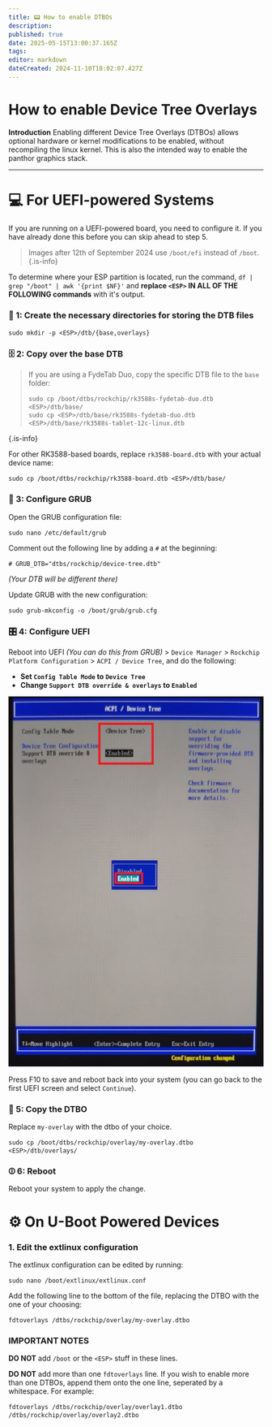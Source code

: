 ```yaml
---
title: 📟 How to enable DTBOs
description:
published: true
date: 2025-05-15T13:00:37.165Z
tags:
editor: markdown
dateCreated: 2024-11-10T18:02:07.427Z
---
```


# How to enable Device Tree Overlays

**Introduction**
Enabling different Device Tree Overlays (DTBOs) allows optional hardware or kernel modifications to be enabled, without recompiling the linux kernel.
This is also the intended way to enable the panthor graphics stack.

---

# 💻 For UEFI-powered Systems

If you are running on a UEFI-powered board, you need to configure it.
If you have already done this before you can skip ahead to step 5.

> Images after 12th of September 2024 use `/boot/efi` instead of `/boot`.
> {.is-info}

To determine where your ESP partition is located, run the command,
`df | grep "/boot" | awk '{print $NF}'` and **replace **`<ESP>`** IN ALL OF THE FOLLOWING commands** with it's output.

### 📁 1: Create the necessary directories for storing the DTB files

```
sudo mkdir -p <ESP>/dtb/{base,overlays}
```

### 🗄️ 2: Copy over the base DTB

> If you are using a FydeTab Duo, copy the specific DTB file to the `base` folder:
>
> ```
> sudo cp /boot/dtbs/rockchip/rk3588s-fydetab-duo.dtb <ESP>/dtb/base/
> sudo cp <ESP>/dtb/base/rk3588s-fydetab-duo.dtb <ESP>/dtb/base/rk3588s-tablet-12c-linux.dtb
> ```

{.is-info}

For other RK3588-based boards, replace `rk3588-board.dtb` with your actual device name:

```
sudo cp /boot/dtbs/rockchip/rk3588-board.dtb <ESP>/dtb/base/
```

### 🫘 3: Configure GRUB

Open the GRUB configuration file:

```
sudo nano /etc/default/grub
```

Comment out the following line by adding a `#` at the beginning:

```
# GRUB_DTB="dtbs/rockchip/device-tree.dtb"
```

_(Your DTB will be different there)_

Update GRUB with the new configuration:

```
sudo grub-mkconfig -o /boot/grub/grub.cfg
```

### 🎛️ 4: Configure UEFI

Reboot into UEFI _(You can do this from GRUB)_ > `Device Manager` > `Rockchip Platform Configuration` > `ACPI / Device Tree`, and do the following:

- **Set `Config Table Mode` to `Device Tree`**
- **Change `Support DTB override & overlays` to `Enabled`**

![](/panthor/enable_tree_dtb_in_uefi.jpg)

Press F10 to save and reboot back into your system (you can go back to the first UEFI screen and select `Continue`).

### 🔄 5: Copy the DTBO

Replace `my-overlay` with the dtbo of your choice.

```
sudo cp /boot/dtbs/rockchip/overlay/my-overlay.dtbo <ESP>/dtb/overlays/
```

### ⏼ 6: Reboot

Reboot your system to apply the change.

# ⚙️ On U-Boot Powered Devices

### 1. Edit the extlinux configuration

The extlinux configuration can be edited by running:

```
sudo nano /boot/extlinux/extlinux.conf
```

Add the following line to the bottom of the file, replacing the DTBO with the one of your choosing:

```
fdtoverlays /dtbs/rockchip/overlay/my-overlay.dtbo
```

### IMPORTANT NOTES

**DO NOT** add `/boot` or the `<ESP>` stuff in these lines.

**DO NOT** add more than one `fdtoverlays` line.
If you wish to enable more than one DTBOs, append them onto the one line, seperated by a whitespace.
For example:

```
fdtoverlays /dtbs/rockchip/overlay/overlay1.dtbo /dtbs/rockchip/overlay/overlay2.dtbo
```